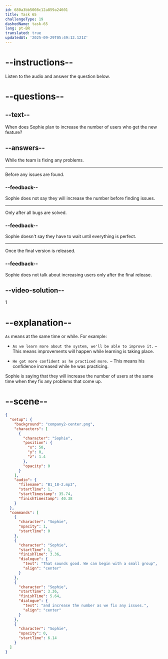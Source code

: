 ```yaml
---
id: 680a3bb5008c12a859a24601
title: Task 65
challengeType: 19
dashedName: task-65
lang: pt-BR
translated: true
updatedAt: '2025-09-29T05:49:12.121Z'
---
```


<!-- (Audio) Sophie: That sounds good. We can begin with a small group and increase the number as we fix any issues. -->

# --instructions--

Listen to the audio and answer the question below.

# --questions--

## --text--

When does Sophie plan to increase the number of users who get the new feature?

## --answers--

While the team is fixing any problems.

---

Before any issues are found.

### --feedback--

Sophie does not say they will increase the number before finding issues.

---

Only after all bugs are solved.

### --feedback--

Sophie doesn't say they have to wait until everything is perfect.

---

Once the final version is released.

### --feedback--

Sophie does not talk about increasing users only after the final release.

## --video-solution--

1

# --explanation--

`As` means at the same time or while. For example:

- `As we learn more about the system, we'll be able to improve it.` – This means improvements will happen while learning is taking place.

- `He got more confident as he practiced more.` – This means his confidence increased while he was practicing.

Sophie is saying that they will increase the number of users at the same time when they fix any problems that come up.

# --scene--

```json
{
  "setup": {
    "background": "company2-center.png",
    "characters": [
      {
        "character": "Sophie",
        "position": {
          "x": 50,
          "y": 0,
          "z": 1.4
        },
        "opacity": 0
      }
    ],
    "audio": {
      "filename": "B1_18-2.mp3",
      "startTime": 1,
      "startTimestamp": 35.74,
      "finishTimestamp": 40.38
    }
  },
  "commands": [
    {
      "character": "Sophie",
      "opacity": 1,
      "startTime": 0
    },
    {
      "character": "Sophie",
      "startTime": 1,
      "finishTime": 3.36,
      "dialogue": {
        "text": "That sounds good. We can begin with a small group",
        "align": "center"
      }
    },
    {
      "character": "Sophie",
      "startTime": 3.36,
      "finishTime": 5.64,
      "dialogue": {
        "text": "and increase the number as we fix any issues.",
        "align": "center"
      }
    },
    {
      "character": "Sophie",
      "opacity": 0,
      "startTime": 6.14
    }
  ]
}
```
